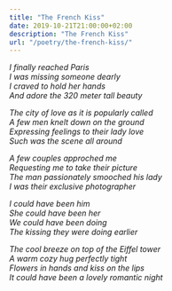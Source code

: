 ```yaml
---
title: "The French Kiss"
date: 2019-10-21T21:00:00+02:00
description: "The French Kiss"
url: "/poetry/the-french-kiss/"
---
```


<i>I finally reached Paris<br>
I was missing someone dearly<br>
I craved to hold her hands<br>
And adore the 320 meter tall beauty<br></i>

<i>The city of love as it is popularly called<br>
A few men knelt down on the ground<br>
Expressing feelings to their lady love<br>
Such was the scene all around<br></i>

<i>A few couples approched me<br>
Requesting me to take their picture<br>
The man passionately smooched his lady<br>
I was their exclusive photographer<br></i>

<i>I could have been him<br>
She could have been her<br>
We could have been doing<br>
The kissing they were doing earlier<br></i>

<i>The cool breeze on top of the Eiffel tower<br>
A warm cozy hug perfectly tight<br>
Flowers in hands and kiss on the lips<br>
It could have been a lovely romantic night<br></i>